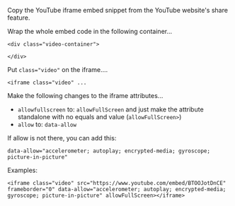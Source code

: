 
Copy the YouTube iframe embed snippet from the YouTube website's share feature.

Wrap the whole embed code in the following container...

```
<div class="video-container">

</div>
```

Put `class="video"` on the iframe....

`<iframe class="video" ...`

Make the following changes to the iframe attributes...

- `allowfullscreen` to: `allowFullScreen` and just make the attribute standalone with no equals and value (`allowFullScreen>`)
- `allow` to: `data-allow`

If allow is not there, you can add this:

`data-allow="accelerometer; autoplay; encrypted-media; gyroscope; picture-in-picture"`

Examples:

```
<iframe class="video" src="https://www.youtube.com/embed/BTOOJotDnCE" frameborder="0" data-allow="accelerometer; autoplay; encrypted-media; gyroscope; picture-in-picture" allowFullScreen></iframe>
```
